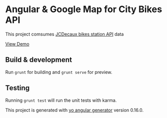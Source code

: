 # Angular & Google Map for City Bikes API 

This project comsumes [JCDecaux bikes station API](https://developer.jcdecaux.com/#/home) data

[View Demo](https://guillaumeader1.github.io/angularmutliViews/dist/)

## Build & development

Run `grunt` for building and `grunt serve` for preview.

## Testing

Running `grunt test` will run the unit tests with karma.


This project is generated with [yo angular generator](https://github.com/yeoman/generator-angular)
version 0.16.0.


